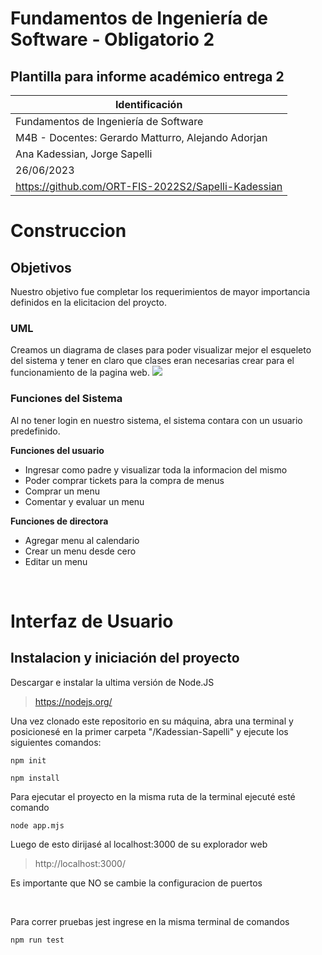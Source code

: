 # Fundamentos de Ingeniería de Software - Obligatorio 2

## Plantilla para informe académico entrega 2

| Identificación |
| -------- |
| Fundamentos de Ingeniería de Software     |
| M4B - Docentes: Gerardo Matturro, Alejando Adorjan |
| Ana Kadessian, Jorge Sapelli |
| 26/06/2023 |
| https://github.com/ORT-FIS-2022S2/Sapelli-Kadessian |

# Construccion
## Objetivos
Nuestro objetivo fue completar los requerimientos de mayor importancia definidos en la elicitacion del proycto. 

### UML
Creamos un diagrama de clases para poder visualizar mejor el esqueleto del sistema y tener en claro que clases eran necesarias crear para el funcionamiento de la pagina web.
<img src="https://github.com/ORT-FIS-2022S2/Sapelli-Kadessian/blob/dev/imagenes/UML.png">

### Funciones del Sistema
Al no tener login en nuestro sistema, el sistema contara con un usuario predefinido.

**Funciones del usuario**
- Ingresar como padre y visualizar toda la informacion del mismo
- Poder comprar tickets para la compra de menus
- Comprar un menu
- Comentar y evaluar un menu

**Funciones de directora**
- Agregar menu al calendario
- Crear un menu desde cero
- Editar un menu

<br>

# Interfaz de Usuario

## Instalacion y iniciación del proyecto

Descargar e instalar la ultima versión de Node.JS
> https://nodejs.org/

Una vez clonado este repositorio en su máquina, abra una terminal y posicionesé en la primer carpeta "/Kadessian-Sapelli" y ejecute los siguientes comandos:

```
npm init
```
```
npm install
```
Para ejecutar el proyecto en la misma ruta de la terminal ejecuté esté comando

```
node app.mjs
```
Luego de esto dirijasé al localhost:3000 de su explorador web
> http://localhost:3000/

Es importante que NO se cambie la configuracion de puertos

<br>

Para correr pruebas jest ingrese en la misma terminal de comandos
```
npm run test
```

